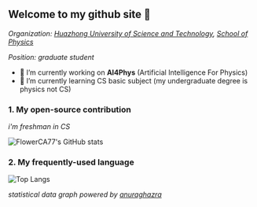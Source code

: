 ## Welcome to my github site 👋

_Organization: [Huazhong University of Science and Technology](https://english.hust.edu.cn/), [School of Physics](http://english.phys.hust.edu.cn/)_

_Position: graduate student_

-   🔭 I’m currently working on **AI4Phys** (Artificial Intelligence For Physics)
-   🌱 I’m currently learning CS basic subject (my undergraduate degree is physics not CS)

### 1. My open-source contribution

_i'm freshman in CS_

![FlowerCA77's GitHub stats](https://github-readme-stats.vercel.app/api?username=FlowerCA77&count_private=true&show_icons=true&theme=dracula)

### 2. My frequently-used language

![Top Langs](https://github-readme-stats.vercel.app/api/top-langs/?username=FlowerCA77&hide=tex,html,jupyter%20notebook&langs_count=6&theme=dracula)

_statistical data graph powered by [anuraghazra](https://github.com/anuraghazra)_
